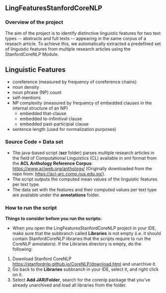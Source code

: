 ## LingFeaturesStanfordCoreNLP

### Overview of the project
The aim of the project is to identify distinctive linguistic features for two text types -- abstracts and full texts -- appearing in the same corpus of a reseach article. To achieve this, we automatically extracted a predefined set of linguistic features from multiple research articles using the StanfordCoreNLP Module. 

## Linguistic Features
- coreference (measured by frequency of coreference chains)
- noun density
- noun phrase (NP) count
- self-mentions
- NP complexity (measured by frequency of embedded clauses in the internal structure of an NP)
  - embedded that-clause
  - embedded to-infinitival clause
  - embedded past-participial clause
- sentence length (used for normalization purposes)
 

### Source Code + Data set
- The java-based script (**scr** folder) parses multiple research articles in the field of Computational Linguistics (CL) available in xml format from the **ACL Anthology Reference Corpus**: https://www.aclweb.org/anthology/ (Originally downloaded from the repo from: https://acl-arc.comp.nus.edu.sg/).
- The script outputs the computed mean values of the linguistic features per text type.
- The data set with the features and their computed values per text type are available under the **annotations** folder.

### How to run the script
**Things to consider before you run the scripts:**
- When you open the LingFeaturesStanfordCoreNLP project in your IDE, make sure that the subbranch called **Libraries** is not empty (i.e. it should contain StanfordCoreNLP libraries that the scripts require to run the CoreNLP annotators). If the Libraries directory is empty, do the following:
1. Download Stanford CoreNLP https://stanfordnlp.github.io/CoreNLP/download.html and unarchive it.
2. Go back to the **Libraries** subbranch in your IDE, select it, and right click on it. 
3. Select **Add JAR/Folder**, search for the corenlp package that you've already unarchived and load all libraries from the folder.

